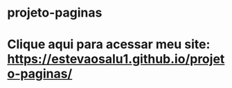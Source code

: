 # projeto-paginas
# Clique aqui para acessar meu site: https://estevaosalu1.github.io/projeto-paginas/
 
